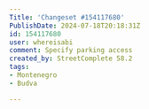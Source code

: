 ```yaml
---
Title: 'Changeset #154117680'
PublishDate: 2024-07-18T20:18:31Z
id: 154117680
user: whereisabi
comment: Specify parking access
created_by: StreetComplete 58.2
tags:
- Montenegro
- Budva

---
```

